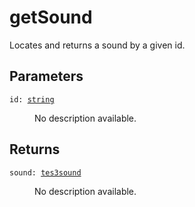 # getSound

Locates and returns a sound by a given id.

## Parameters

<dl class="describe">
<dt><code class="descname">id: <a href="https://mwse.readthedocs.io/en/latest/lua/type/string.html">string</a></code></dt>
<dd>

No description available.

</dd>
</dl>

## Returns

<dl class="describe">
<dt><code class="descname">sound: <a href="https://mwse.readthedocs.io/en/latest/lua/type/tes3sound.html">tes3sound</a></code></dt>
<dd>

No description available.

</dd>
</dl>
